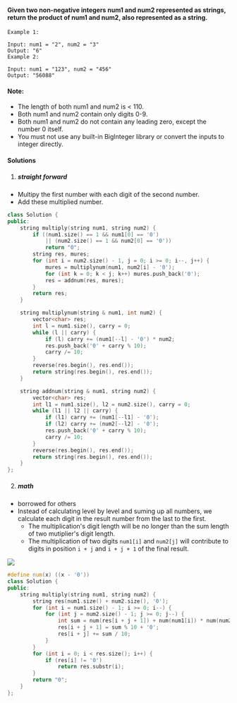 #### Given two non-negative integers num1 and num2 represented as strings, return the product of num1 and num2, also represented as a string.

```
Example 1:

Input: num1 = "2", num2 = "3"
Output: "6"
Example 2:

Input: num1 = "123", num2 = "456"
Output: "56088"
```

#### Note:

- The length of both num1 and num2 is < 110.
- Both num1 and num2 contain only digits 0-9.
- Both num1 and num2 do not contain any leading zero, except the number 0 itself.
- You must not use any built-in BigInteger library or convert the inputs to integer directly.

#### Solutions

1. ##### straight forward

- Multipy the first number with each digit of the second number.
- Add these multiplied number.

```c++
class Solution {
public:
    string multiply(string num1, string num2) {
        if ((num1.size() == 1 && num1[0] == '0') 
            || (num2.size() == 1 && num2[0] == '0')) 
            return "0";
        string res, mures;
        for (int i = num2.size() - 1, j = 0; i >= 0; i--, j++) {
            mures = multiplynum(num1, num2[i] - '0');
            for (int k = 0; k < j; k++) mures.push_back('0');
            res = addnum(res, mures);
        }
        return res;
    }

    string multiplynum(string & num1, int num2) {
        vector<char> res;
        int l = num1.size(), carry = 0;
        while (l || carry) {
            if (l) carry += (num1[--l] - '0') * num2;
            res.push_back('0' + carry % 10);
            carry /= 10;
        }
        reverse(res.begin(), res.end());
        return string(res.begin(), res.end());
    }

    string addnum(string & num1, string num2) {
        vector<char> res;
        int l1 = num1.size(), l2 = num2.size(), carry = 0;
        while (l1 || l2 || carry) {
            if (l1) carry += (num1[--l1] - '0');
            if (l2) carry += (num2[--l2] - '0');
            res.push_back('0' + carry % 10);
            carry /= 10;
        }
        reverse(res.begin(), res.end());
        return string(res.begin(), res.end());
    }
};
```

2. ##### math

- borrowed for others
- Instead of calculating level by level and suming up all numbers, we calculate each digit in the result number from the last to the first.
    - The multiplication's digit length will be no longer than the sum length of two mutiplier's digit length.
    - The multiplication of two digits `num1[i]` and `num2[j]` will contribute to digits in position `i + j` and `i + j + 1` of the final result.

![](https://drscdn.500px.org/photo/130178585/m%3D2048/300d71f784f679d5e70fadda8ad7d68f)

```c++
#define num(x) ((x - '0'))
class Solution {
public:
    string multiply(string num1, string num2) {
        string res(num1.size() + num2.size(), '0');
        for (int i = num1.size() - 1; i >= 0; i--) {
            for (int j = num2.size() - 1; j >= 0; j--) {
                int sum = num(res[i + j + 1]) + num(num1[i]) * num(num2[j]);
                res[i + j + 1] = sum % 10 + '0';
                res[i + j] += sum / 10;
            }
        }
        for (int i = 0; i < res.size(); i++) {
            if (res[i] != '0')
                return res.substr(i);
        }
        return "0";
    }
};
```
